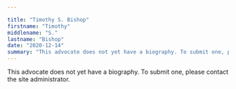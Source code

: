 ```yaml
---

title: "Timothy S. Bishop"
firstname: "Timothy"
middlename: "S."
lastname: "Bishop"
date: "2020-12-14"
summary: "This advocate does not yet have a biography. To submit one, please contact the site administrator."
---
```

This advocate does not yet have a biography. To submit one, please contact the site administrator.

